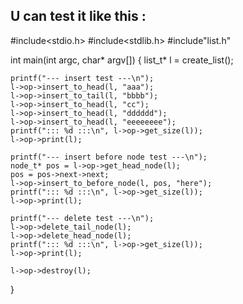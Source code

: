 ## U can test it like this :


#include<stdio.h>
#include<stdlib.h>
#include"list.h"

int main(int argc, char* argv[]) {
	list_t* l = create_list();
	
	printf("--- insert test ---\n");
	l->op->insert_to_head(l, "aaa");
	l->op->insert_to_tail(l, "bbbb");
	l->op->insert_to_head(l, "cc");
	l->op->insert_to_head(l, "dddddd");
	l->op->insert_to_head(l, "eeeeeeee");
	printf("::: %d :::\n", l->op->get_size(l));
	l->op->print(l);

	printf("--- insert before node test ---\n");
	node_t* pos = l->op->get_head_node(l);
	pos = pos->next->next;
	l->op->insert_to_before_node(l, pos, "here");
	printf("::: %d :::\n", l->op->get_size(l));
	l->op->print(l);	
	
	printf("--- delete test ---\n");
	l->op->delete_tail_node(l);
	l->op->delete_head_node(l);
	printf("::: %d :::\n", l->op->get_size(l));
	l->op->print(l);	
	
	l->op->destroy(l);
}



